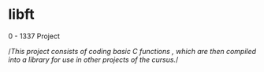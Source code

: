 # libft
0 - 1337 Project 

/*This project consists of coding basic C functions , which are then compiled into a library for use in other projects of the cursus.*/
